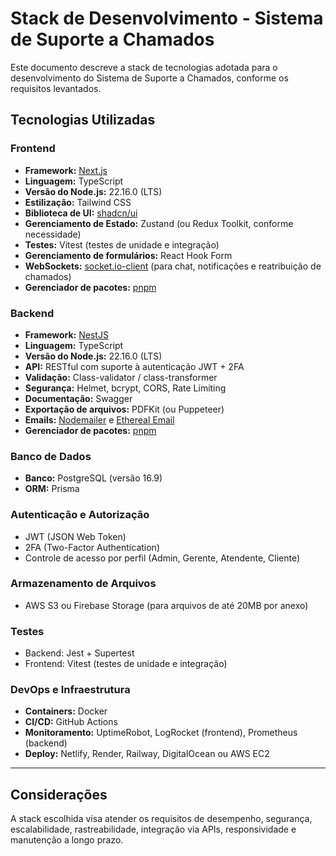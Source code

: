 # Stack de Desenvolvimento - Sistema de Suporte a Chamados

Este documento descreve a stack de tecnologias adotada para o desenvolvimento do Sistema de Suporte a Chamados, conforme os requisitos levantados.

## Tecnologias Utilizadas

### Frontend

- **Framework:** [Next.js](https://nextjs.org/)
- **Linguagem:** TypeScript
- **Versão do Node.js:** 22.16.0 (LTS)
- **Estilização:** Tailwind CSS
- **Biblioteca de UI:** [shadcn/ui](https://ui.shadcn.com/)
- **Gerenciamento de Estado:** Zustand (ou Redux Toolkit, conforme necessidade)
- **Testes:** Vitest (testes de unidade e integração)
- **Gerenciamento de formulários:** React Hook Form
- **WebSockets:** [socket.io-client](https://www.npmjs.com/package/socket.io-client) (para chat, notificações e reatribuição de chamados)
- **Gerenciador de pacotes:** [pnpm](https://pnpm.io/)

### Backend

- **Framework:** [NestJS](https://nestjs.com/)
- **Linguagem:** TypeScript
- **Versão do Node.js:** 22.16.0 (LTS)
- **API:** RESTful com suporte à autenticação JWT + 2FA
- **Validação:** Class-validator / class-transformer
- **Segurança:** Helmet, bcrypt, CORS, Rate Limiting
- **Documentação:** Swagger
- **Exportação de arquivos:** PDFKit (ou Puppeteer)
- **Emails:** [Nodemailer](https://nodemailer.com/) e [Ethereal Email](https://ethereal.email/)
- **Gerenciador de pacotes:** [pnpm](https://pnpm.io/)

### Banco de Dados

- **Banco:** PostgreSQL (versão 16.9)
- **ORM:** Prisma

### Autenticação e Autorização

- JWT (JSON Web Token)
- 2FA (Two-Factor Authentication)
- Controle de acesso por perfil (Admin, Gerente, Atendente, Cliente)

### Armazenamento de Arquivos

- AWS S3 ou Firebase Storage (para arquivos de até 20MB por anexo)

### Testes

- Backend: Jest + Supertest
- Frontend: Vitest (testes de unidade e integração)

### DevOps e Infraestrutura

- **Containers:** Docker
- **CI/CD:** GitHub Actions
- **Monitoramento:** UptimeRobot, LogRocket (frontend), Prometheus (backend)
- **Deploy:** Netlify, Render, Railway, DigitalOcean ou AWS EC2

---

## Considerações

A stack escolhida visa atender os requisitos de desempenho, segurança, escalabilidade, rastreabilidade, integração via APIs, responsividade e manutenção a longo prazo.
